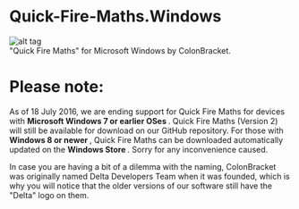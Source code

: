 # Quick-Fire-Maths.Windows
![alt tag](https://colonbracketstudio.files.wordpress.com/2016/07/icon_512x5122x.png?w=150&h=150) <br />
"Quick Fire Maths" for Microsoft Windows by ColonBracket. 

# Please note:
As of 18 July 2016, we are ending support for Quick Fire Maths for devices with <b> Microsoft Windows 7 or earlier OSes </b>. Quick Fire Maths (Version 2) will still be available for download on our GitHub repository. For those with <b> Windows 8 or newer </b>, Quick Fire Maths can be downloaded automatically updated on the <b> Windows Store </b>. Sorry for any inconvenience caused.

In case you are having a bit of a dilemma with the naming, ColonBracket was originally named Delta Developers Team when it was founded, which is why you will notice that the older versions of our software still have the "Delta" logo on them.
